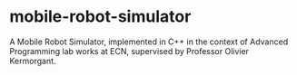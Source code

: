 # mobile-robot-simulator
A Mobile Robot Simulator, implemented in C++ in the context of Advanced Programming lab works at ECN, supervised by Professor Olivier Kermorgant.
